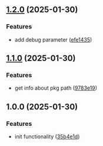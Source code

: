 ## [1.2.0](https://github.com/rodbe-io/check-updates/compare/v1.1.0...v1.2.0) (2025-01-30)


### Features

* add debug parameter ([efe1435](https://github.com/rodbe-io/check-updates/commit/efe14353a8d6726d5b02cf8eae04b3a8b31f1b4c))

## [1.1.0](https://github.com/rodbe-io/check-updates/compare/v1.0.0...v1.1.0) (2025-01-30)


### Features

* get info about pkg path ([9783e19](https://github.com/rodbe-io/check-updates/commit/9783e19eeec0441663d6544b780eb907c5978c2a))

## 1.0.0 (2025-01-30)


### Features

* init functionality ([35b4e1d](https://github.com/rodbe-io/check-updates/commit/35b4e1dcc5ccea6685e6c2b8133e1c8425c11a39))
